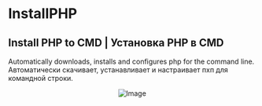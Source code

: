 # InstallPHP
## Install PHP to CMD | Установка PHP в CMD
Automatically downloads, installs and configures php for the command line.  
Автоматически скачивает, устанавливает и настраивает пхп для командной строки.

<div align="center">
<img alt="Image" src="https://github.com/mmichaelKo/InstallPHP/blob/main/cmd.png"/>

